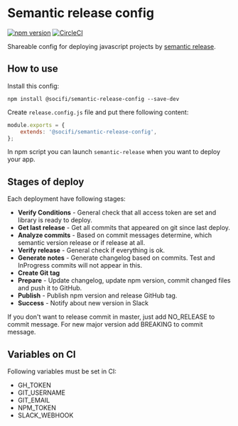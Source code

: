 # Semantic release config

[![npm version](https://badge.fury.io/js/%40socifi%2Fsemantic-release-config.svg)](https://badge.fury.io/js/%40socifi%2Fsemantic-release-config)
[![CircleCI](https://circleci.com/gh/socifi/semantic-release-config/tree/master.svg?style=shield)](https://circleci.com/gh/socifi/semantic-release-config/tree/master)

Shareable config for deploying javascript projects by [semantic release](https://github.com/semantic-release/semantic-release).

## How to use

Install this config:

```nodemon
npm install @socifi/semantic-release-config --save-dev
```

Create ```release.config.js``` file and put there following content:

```javascript
module.exports = {
    extends: '@socifi/semantic-release-config',
};
```

In npm script you can launch ```semantic-release``` when you want to deploy your app.

## Stages of deploy

Each deployment have following stages:

- **Verify Conditions** - General check that all access token are set and library is ready to deploy.
- **Get last release** - Get all commits that appeared on git since last deploy.
- **Analyze commits** - Based on commit messages determine, which semantic version release or if release at all.
- **Verify release** - General check if everything is ok.
- **Generate notes** - Generate changelog based on commits. Test and InProgress commits will not appear in this.
- **Create Git tag**
- **Prepare** - Update changelog, update npm version, commit changed files and push it to GitHub.
- **Publish** - Publish npm version and release GitHub tag.
- **Success** - Notify about new version in Slack

If you don't want to release commit in master, just add NO_RELEASE to commit message. For new major version add BREAKING to commit message.

## Variables on CI

Following variables must be set in CI:

- GH_TOKEN
- GIT_USERNAME
- GIT_EMAIL
- NPM_TOKEN
- SLACK_WEBHOOK
